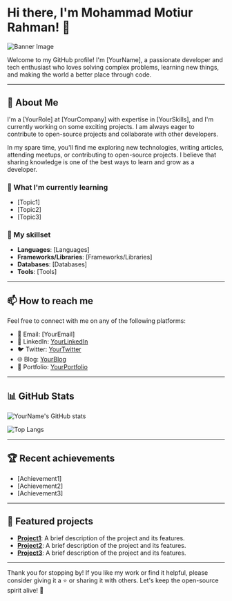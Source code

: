 # Hi there, I'm Mohammad Motiur Rahman! 👋

![Banner Image](https://lh3.googleusercontent.com/pw/AJFCJaVg7E63zcYfLLPN0z-iL-jdYchzAUP-Mjb_ryJcP04lphCknLtse9r8GgNqlJr2l11HCJwbn1fGeilpIcHt779I2WLhawQn95G7ni8JmlYF8PABaVwWcUHKFrZIAL2cHgAybsp7tUwUQcyQEIprYQVyYCqIppJlyN8caQJW2V7q0X2wEE55KH5tlVLTf1aXiMZOstafLGjaz5D-D9iOiW64RJPvImYKDP4w_qE4i8YnHzeYIgI6qk-uj-9gwj2jZcc4vBJS8SLiccwlSi8oWvmI2EtcCBiCNIbxxOEOR8dQPAEhxPztLBkDBm2iEi36iF-Ud7hRTIzVHMn15B5QVm7iErQo22BprcRaiBIrKYZmfo33MzblTHQNMm6R3R2m-6OkrQnJio0_IICArwVePIKhow6Ps2Xf8cpknIeA8v-6tw9GOGERX3NAqCJkPxscMdQ8guESLCknioDd-maNmcde0H6UCMMJhiHtgKltV_r3jCnL875Fo0T_tGTEOWA6H5nDVs1asihaUYcANtedBbnTcJNqaSzN4lM1_0z36w4fhhMm0yJf1Vz8rRhV3VA_vzqfQM5WBbuTQxcvfJR8Mahs4cQQGjl2n8r49zgdS87lNtMzxd5VjMfCNgDxboGtCPu3YQ4sDdy8amgSkd7Tqq6s5q13Kb3MKW4xneJFAbYcrfeKuA6F8Uakw6ZONmb6FWf4oIuLVNQOUy0hI5VxzU7haL3bJiWAJxr5xJPg3nUb7vdt_6jN-46zejYJMKMkdb7PaicLwEfgW7hTEL7yO0kLFpQDD6yz6jyEtRkk6LJv816kRBT3goP9bKgdBCMfPsmSbgbY71r_TqO1bSNmgNJIw9lnhYmIUESflKzo-craq--7JLaLK2mOp-w5hRcuIpkxBtxO81EiHAheecg7tC8mCxym5XD1wMT7c7wLU6w_hwWFiGJqTbdhmCQQhuBp4bafTY-3Y1U-FFy64gvfOpeLK6AKZsDO4g=w725-h544-s-no)

Welcome to my GitHub profile! I'm [YourName], a passionate developer and tech enthusiast who loves solving complex problems, learning new things, and making the world a better place through code.

---

## 🔭 About Me

I'm a [YourRole] at [YourCompany] with expertise in [YourSkills], and I'm currently working on some exciting projects. I am always eager to contribute to open-source projects and collaborate with other developers.

In my spare time, you'll find me exploring new technologies, writing articles, attending meetups, or contributing to open-source projects. I believe that sharing knowledge is one of the best ways to learn and grow as a developer.

### 🌱 What I'm currently learning

- [Topic1]
- [Topic2]
- [Topic3]

### 💼 My skillset

- **Languages**: [Languages]
- **Frameworks/Libraries**: [Frameworks/Libraries]
- **Databases**: [Databases]
- **Tools**: [Tools]

---

## 📫 How to reach me

Feel free to connect with me on any of the following platforms:

- 📧 Email: [YourEmail]
- 💼 LinkedIn: [YourLinkedIn](https://www.linkedin.com/in/yourusername/)
- 🐦 Twitter: [YourTwitter](https://twitter.com/yourusername)
- 🌐 Blog: [YourBlog](https://www.yourblog.com/)
- 🎨 Portfolio: [YourPortfolio](https://www.yourportfolio.com/)

---

## 📊 GitHub Stats

![YourName's GitHub stats](https://github-readme-stats.vercel.app/api?username=yourusername&show_icons=true&theme=radical)

![Top Langs](https://github-readme-stats.vercel.app/api/top-langs/?username=yourusername&layout=compact&theme=radical)

---

## 🏆 Recent achievements

- [Achievement1]
- [Achievement2]
- [Achievement3]

---

## 🌟 Featured projects

- **[Project1](https://github.com/yourusername/project1)**: A brief description of the project and its features.
- **[Project2](https://github.com/yourusername/project2)**: A brief description of the project and its features.
- **[Project3](https://github.com/yourusername/project3)**: A brief description of the project and its features.

---

Thank you for stopping by! If you like my work or find it helpful, please consider giving it a ⭐️ or sharing it with others. Let's keep the open-source spirit alive! 🚀
